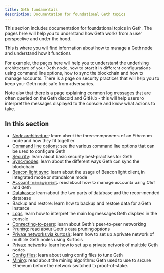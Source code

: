 ```yaml
---
title: Geth fundamentals
description: Documentation for foundational Geth topics
---
```


This section includes documentation for foundational topics in Geth. The pages here will help you to understand how Geth works from a user perspective and under the hood.

This is where you will find information about how to manage a Geth node and understand how it functions.

For example, the pages here will help you to understand the underlying architecture of your Geth node, how to start it in different configurations using command line options, how to sync the blockchain and how to manage accounts. There is a page on security practices that will help you to keep your Geth node safe from adversaries.

Note also that there is a page explaining common log messages that are often queried on the Geth discord and GitHub - this will help users to interpret the messages displayed to the console and know what actions to take.

## In this section

- [Node architecture](/docs/fundamentals/node-architecture): learn about the three components of an Ethereum node and how they fit together
- [Command line options](/docs/fundamentals/command-line-options): see the various command line options that can be used to configure Geth
- [Security](/docs/fundamentals/security): learn about basic security best-practises for Geth
- [Sync-modes](/docs/fundamentals/sync-modes): learn about the different ways Geth can sync the blockchain
- [Beacon light sync](/docs/fundamentals/blsync): learn about the usage of Beacon light client, in integrated mode or standalone mode
- [Account management](/docs/fundamentals/account-management): read about how to manage accounts using Clef and Geth
- [Databases](/docs/fundamentals/databases): learn about the two parts of database and the recommended database
- [Backup and restore](/docs/fundamentals/backup-restore): learn how to backup and restore data for a Geth instance
- [Logs](/docs/fundamentals/logs): learn how to interpret the main log messages Geth displays in the console
- [Connecting-to-peers](/docs/fundamentals/peer-to-peer): learn about Geth's peer-to-peer networking
- [Pruning](/docs/fundamentals/pruning): read about Geth's data pruning options
- [Private networks via kurtosis](/docs/fundamentals/kurtosis): learn how to set up a private network of multiple Geth nodes using Kurtosis
- [Private networks](/docs/fundamentals/private-network): learn how to set up a private network of multiple Geth nodes
- [Config files](/docs/fundamentals/config-files): learn about using config files to tune Geth
- [Mining](/docs/fundamentals/mining): read about the mining algorithms Geth used to use to secure Ethereum before the network switched to proof-of-stake.

